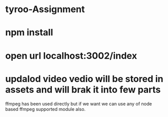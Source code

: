 # tyroo-Assignment

# npm install

# open url localhost:3002/index

# updalod video vedio will be stored in assets and will brak it into few parts


ffmpeg has been used directly but if we want we can use any of node based ffmpeg supported module also. 

